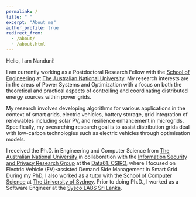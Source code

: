 ```yaml
---
permalink: /
title: " "
excerpt: "About me"
author_profile: true
redirect_from: 
  - /about/
  - /about.html
---
```


Hello, I am Nanduni!

I am currently working as a Postdoctoral Research Fellow with the [School of Engineering](https://eng.anu.edu.au/) at [The Australian National University](https://www.anu.edu.au/). My research interests are in the areas of Power Systems and Optimization with a focus on both the theoretical and practical aspects of controlling and coordinating distributed energy sources within power grids.

My research involves developing algorithms for various applications in the context of smart grids, electric vehicles, battery storage, grid integration of renewables including solar PV, and resilience enhancement in microgrids. Specifically, my overarching research goal is to assist distribution grids deal with low-carbon technologies such as electric vehicles through optimisation models. 

I received the Ph.D. in Engineering and Computer Science from [The Australian National University](https://www.anu.edu.au/) in collaboration with the [Information Security and Privacy Research Group](https://research.csiro.au/isp/) at the [Data61, CSIRO](https://data61.csiro.au/), where I focused on Electric Vehicle (EV)-assisted Demand Side Management in Smart Grid. During my PhD, I also worked as a tutor with the [School of Computer Science](https://www.sydney.edu.au/engineering/schools/school-of-computer-science.html) at [The University of Sydney](https://www.sydney.edu.au/). Prior to doing Ph.D., I worked as a Software Engineer at the [Sysco LABS Sri Lanka](https://www.syscolabs.com/).


